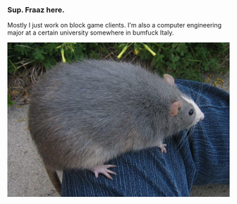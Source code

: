 ### Sup. Fraaz here.
Mostly I just work on block game clients. I'm also a computer engineering major at a certain university somewhere in bumfuck Italy.

![poop](https://github.com/bigratmonster/bigrat.monster/raw/master/media/bigrat.png)
